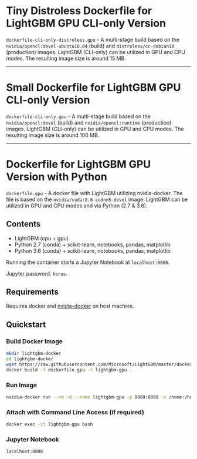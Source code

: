 # Tiny Distroless Dockerfile for LightGBM GPU CLI-only Version

`dockerfile-cli-only-distroless.gpu` - A multi-stage build based on the `nvidia/opencl:devel-ubuntu18.04` (build) and `distroless/cc-debian10` (production) images. LightGBM (CLI-only) can be utilized in GPU and CPU modes. The resulting image size is around 15 MB.

---

# Small Dockerfile for LightGBM GPU CLI-only Version

`dockerfile-cli-only.gpu` - A multi-stage build based on the `nvidia/opencl:devel` (build) and `nvidia/opencl:runtime` (production) images. LightGBM (CLI-only) can be utilized in GPU and CPU modes. The resulting image size is around 100 MB.

---

# Dockerfile for LightGBM GPU Version with Python

`dockerfile.gpu` - A docker file with LightGBM utilizing nvidia-docker. The file is based on the `nvidia/cuda:8.0-cudnn5-devel` image.
LightGBM can be utilized in GPU and CPU modes and via Python (2.7 & 3.6).

## Contents

- LightGBM (cpu + gpu)
- Python 2.7 (conda) + scikit-learn, notebooks, pandas, matplotlib
- Python 3.6 (conda) + scikit-learn, notebooks, pandas, matplotlib

Running the container starts a Jupyter Notebook at `localhost:8888`.

Jupyter password: `keras`.

## Requirements

Requires docker and [nvidia-docker](https://github.com/NVIDIA/nvidia-docker) on host machine.

## Quickstart

### Build Docker Image

```sh
mkdir lightgbm-docker
cd lightgbm-docker
wget https://raw.githubusercontent.com/Microsoft/LightGBM/master/docker/gpu/dockerfile.gpu
docker build -f dockerfile.gpu -t lightgbm-gpu .
```

### Run Image

```sh
nvidia-docker run --rm -d --name lightgbm-gpu -p 8888:8888 -v /home:/home lightgbm-gpu
```

### Attach with Command Line Access (if required)

```sh
docker exec -it lightgbm-gpu bash
```

### Jupyter Notebook

```sh
localhost:8888
```
